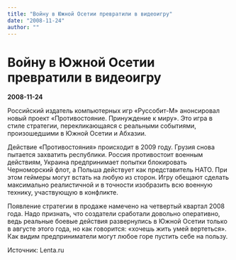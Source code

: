 ```yaml
---
title: "Войну в Южной Осетии превратили в видеоигру"
date: "2008-11-24"
author: ""
---
```


# Войну в Южной Осетии превратили в видеоигру

**2008-11-24** 

Российский издатель компьютерных игр «Руссобит-М» анонсировал новый проект «Противостояние. Принуждение к миру». Это игра в стиле стратегии, перекликающаяся с реальными событиями, произошедшими в Южной Осетии и Абхазии.

Действие «Противостояния» происходит в 2009 году. Грузия снова пытается захватить республики. Россия противостоит военным действиям, Украина предпринимает попытки блокировать Черноморский флот, а Польша действует как представитель НАТО. При этом геймеры могут встать на любую из сторон. Игру обещают сделать максимально реалистичной и в точности изобразить всю военную технику, участвующую в конфликте.

Появление стратегии в продаже намечено на четвертый квартал 2008 года. Надо признать, что создатели сработали довольно оперативно, ведь реальные боевые действия развернулись в Южной Осетии только в августе этого года, но как говорится: «хочешь жить умей вертеться». Как видим предприниматели могут любое горе пустить себе на пользу.

Источник: Lenta.ru